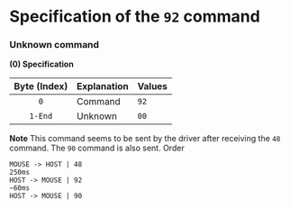 # Specification of the `92` command
### Unknown command

**(0) Specification**

Byte (Index) | Explanation | Values
:---: | --- | ---
`0` | Command | `92`
`1-End` | Unknown | `00`

**Note**
This command seems to be sent by the driver after receiving the `48` command. The `90` command is also sent.
Order
```
MOUSE -> HOST | 48
250ms
HOST -> MOUSE | 92
~60ms
HOST -> MOUSE | 90
```
